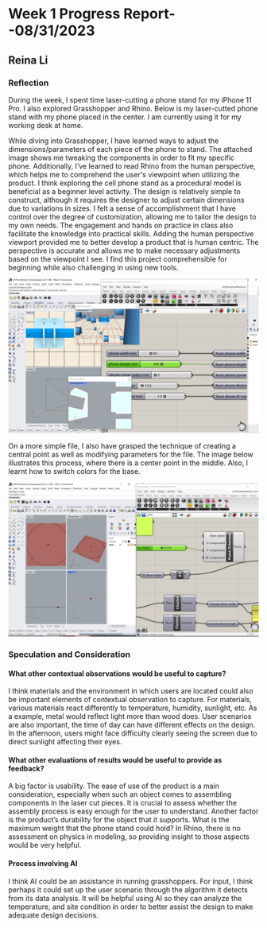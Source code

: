 # Week 1 Progress Report- -08/31/2023

## Reina Li

### Reflection
During the week, I spent time laser-cutting a phone stand for my iPhone 11 Pro. I also explored Grasshopper and Rhino. Below is my laser-cutted phone stand with my phone placed in the center. I am currently using it for my working desk at home.


While diving into Grasshopper, I have learned ways to adjust the dimensions/parameters of each piece of the phone to stand. The attached image shows me tweaking the components in order to fit my specific phone. Additionally, I’ve learned to read Rhino from the human perspective, which helps me to comprehend the user's viewpoint when utilizing the product.  I think exploring the cell phone stand as a procedural model is beneficial as a beginner level activity. The design is relatively simple to construct, although it requires the designer to adjust certain dimensions due to variations in sizes. I felt a sense of accomplishment that I have control over the degree of customization, allowing me to tailor the design to my own needs. The engagement and hands on practice in class also facilitate the knowledge into practical skills. Adding the human perspective viewport provided me to better develop a product that is human centric. The perspective is accurate and allows me to make necessary adjustments based on the viewpoint I see. I find this project comprehensible for beginning while also challenging in using new tools. 

![random](https://github.com/Berkeley-MDes/tdf-fa23-reinali/blob/main/weekly-reports/rhino%20clipp.JPG)

On a more simple file, I also have grasped the technique of creating a central point as well as modifying parameters for the file. The image below illustrates this process, where there is a center point in the middle. Also, l learnt how to switch colors for the base.

![random](https://github.com/Berkeley-MDes/tdf-fa23-reinali/blob/main/weekly-reports/point.JPG)

### Speculation and Consideration
#### What other contextual observations would be useful to capture?
I think materials and the environment in which users are located could also be important elements of contextual observation to capture. For materials, various materials react differently to temperature, humidity, sunlight, etc. As a example, metal would reflect light more than wood does. User scenarios are also important, the time of day can have different effects on the design. In the afternoon, users might face difficulty clearly seeing the screen due to direct sunlight affecting their eyes. 

#### What other evaluations of results would be useful to provide as feedback?
A big factor is usability. The ease of use of the product is a main consideration, especially when such an object comes to assembling components in the laser cut pieces. It is crucial to assess whether the assembly process is easy enough for the user to understand. Another factor is the product’s durability for the object that it supports. What is the maximum weight that the phone stand could hold? In Rhino, there is no assessment on physics in modeling, so providing insight to those aspects would be very helpful. 

#### Process involving AI
I think AI could be an assistance in running grasshoppers. For input, I think perhaps it could set up the user scenario through the algorithm it detects from its data analysis. It will be helpful using AI so they can analyze the temperature, and site condition in order to better assist the design to make adequate design decisions. 
